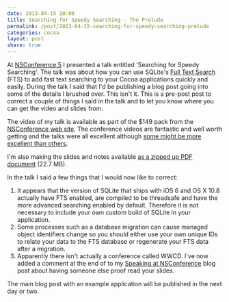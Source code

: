 ```yaml
---
date: 2013-04-15 10:00
title: Searching for Speedy Searching - The Prelude
permalink: /post/2013-04-15-searching-for-speedy-searching-prelude
categories: cocoa
layout: post
share: true
---
```


At [NSConference 5](http://nsconference.com) I presented a talk entitled 'Searching for Speedy Searching'. The talk was about how you can use SQLite's [Full Text Search](http://www.sqlite.org/fts3.html) (FTS) to add fast text searching to your Cocoa applications quickly and easily. During the talk I said that I'd be publishing a blog post going into some of the details I brushed over. This isn't it. This is a pre-post post to correct a couple of things I said in the talk and to let you know where you can get the video and slides from.

The video of my talk is available as part of the $149 pack from the [NSConference web site](http://nsconference.com). The conference videos are fantastic and well worth getting and the talks were all excellent although [some might be more excellent than others](https://alpha.app.net/acf/post/4743505).

I'm also making the slides and notes available [as a zipped up PDF document](https://www.swwritings.com/images/SearchingForSpeedySearchingSlides.zip) (22.7 MB).

In the talk I said a few things that I would now like to correct:

1. It appears that the version of SQLite that ships with iOS 6 and OS X 10.8 actually have FTS enabled, are compiled to be threadsafe and have the more advanced searching enabled by default. Therefore it is not necessary to include your own custom build of SQLite in your application.
2. Some processes such as a database migration can cause managed object identifiers change so you should either use your own unique IDs to relate your data to the FTS database or regenerate your FTS data after a migration.
3. Apparently there isn't actually a conference called WWCD. I've now added a comment at the end of to my [Speaking at NSConference](https://swwritings.com/post/2013-02-24-speaking-at-nsconference) blog post about having someone else proof read your slides.

The main blog post with an example application will be published in the next day or two.
